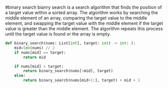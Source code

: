 #binary search
bianry search is a search algorithm that finds the position of a target value within a sorted array.
The algorithm works by searching the middle element of an array,
comparing the target value to the middle element, and swapping the target value with the middle element if the target value is greater than the middle element.
The algorithm repeats this process until the target value is found or the array is empty.

```python
def binary_search(nums: List[int], target: int) -> int: ):
    mid=len(nums) // 2
    if nums[mid] == target:
        return mid

    if nums[mid] > target:
        return binary_search(nums[:mid], target)
    else:
        return binary_search(nums[mid+1:], target) + mid + 1
```
